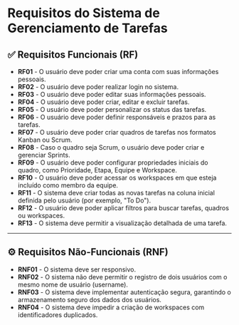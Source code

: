 # Requisitos do Sistema de Gerenciamento de Tarefas

## ✅ Requisitos Funcionais (RF)

- **RF01** - O usuário deve poder criar uma conta com suas informações pessoais.
- **RF02** - O usuário deve poder realizar login no sistema.
- **RF03** - O usuário deve poder editar suas informações pessoais.
- **RF04** - O usuário deve poder criar, editar e excluir tarefas.
- **RF05** - O usuário deve poder personalizar os status das tarefas.
- **RF06** - O usuário deve poder definir responsáveis e prazos para as tarefas.
- **RF07** - O usuário deve poder criar quadros de tarefas nos formatos Kanban ou Scrum.
- **RF08** - Caso o quadro seja Scrum, o usuário deve poder criar e gerenciar Sprints.
- **RF09** - O usuário deve poder configurar propriedades iniciais do quadro, como Prioridade, Etapa, Equipe e Workspace.
- **RF10** - O usuário deve poder acessar os workspaces em que esteja incluído como membro da equipe.
- **RF11** - O sistema deve criar todas as novas tarefas na coluna inicial definida pelo usuário (por exemplo, "To Do").
- **RF12** - O usuário deve poder aplicar filtros para buscar tarefas, quadros ou workspaces.
- **RF13** - O sistema deve permitir a visualização detalhada de uma tarefa.

---

## ⚙️ Requisitos Não-Funcionais (RNF)

- **RNF01** - O sistema deve ser responsivo.
- **RNF02** - O sistema não deve permitir o registro de dois usuários com o mesmo nome de usuário (username).
- **RNF03** - O sistema deve implementar autenticação segura, garantindo o armazenamento seguro dos dados dos usuários.
- **RNF04** - O sistema deve impedir a criação de workspaces com identificadores duplicados.
